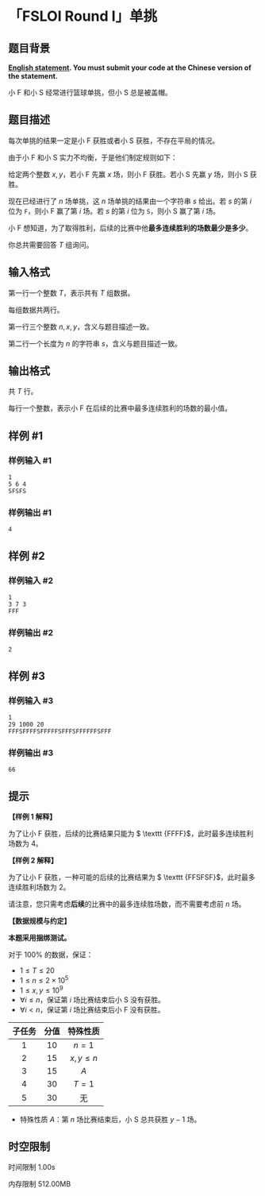 # 「FSLOI Round I」单挑

## 题目背景

**[English statement](https://www.luogu.com.cn/problem/T491159). You must submit your code at the Chinese version of the statement.**

小 F 和小 S 经常进行篮球单挑，但小 S 总是被盖帽。

## 题目描述

每次单挑的结果一定是小 F 获胜或者小 S 获胜，不存在平局的情况。

由于小 F 和小 S 实力不均衡，于是他们制定规则如下：

给定两个整数 $x,y$，若小 F 先赢 $x$ 场，则小 F 获胜。若小 S 先赢 $y$ 场，则小 S 获胜。

现在已经进行了 $n$ 场单挑，这 $n$ 场单挑的结果由一个字符串 $s$ 给出。若 $s$ 的第 $i$ 位为 `F`，则小 F 赢了第 $i$ 场。若 $s$ 的第 $i$ 位为 `S`，则小 S 赢了第 $i$ 场。

小 F 想知道，为了取得胜利，后续的比赛中他**最多连续胜利的场数最少是多少**。

你总共需要回答 $T$ 组询问。

## 输入格式

第一行一个整数 $T$，表示共有 $T$ 组数据。

每组数据共两行。

第一行三个整数 $n,x,y$，含义与题目描述一致。

第二行一个长度为 $n$ 的字符串 $s$，含义与题目描述一致。

## 输出格式

共 $T$ 行。

每行一个整数，表示小 F 在后续的比赛中最多连续胜利的场数的最小值。

## 样例 #1

### 样例输入 #1

```
1
5 6 4
SFSFS
```

### 样例输出 #1

```
4
```

## 样例 #2

### 样例输入 #2

```
1
3 7 3
FFF
```

### 样例输出 #2

```
2
```

## 样例 #3

### 样例输入 #3

```
1
29 1000 20
FFFSFFFFSFFFFFSFFFSFFFFFFSFFF
```

### 样例输出 #3

```
66
```

## 提示

**【样例 1 解释】**

为了让小 F 获胜，后续的比赛结果只能为 $ \texttt {FFFF}$，此时最多连续胜利场数为 $4$。

**【样例 2 解释】**

为了让小 F 获胜，一种可能的后续的比赛结果为 $ \texttt {FFSFSF}$，此时最多连续胜利场数为 $2$。

请注意，您只需考虑**后续**的比赛中的最多连续胜场数，而不需要考虑前 $n$ 场。

**【数据规模与约定】**

**本题采用捆绑测试。**

对于 $100 \%$ 的数据，保证：
- $1 \leq T \leq 20$
- $1 \leq n \leq 2\times10^5$
- $1 \leq x,y \leq 10^9$
- $\forall i \leq n$，保证第 $i$ 场比赛结束后小 S 没有获胜。
- $\forall i < n$，保证第 $i$ 场比赛结束后小 F 没有获胜。

|子任务|分值|特殊性质|
|:-----:|:-----:|:-----:|
|$1$|$10$|$n=1$|
|$2$|$15$|$x,y\leq n$|
|$3$|$15$|$A$|
|$4$|$30$|$T=1$|
|$5$|$30$|无|

- 特殊性质 $A$：第 $n$ 场比赛结束后，小 S 总共获胜 $y-1$ 场。

## 时空限制



时间限制
1.00s

内存限制
512.00MB